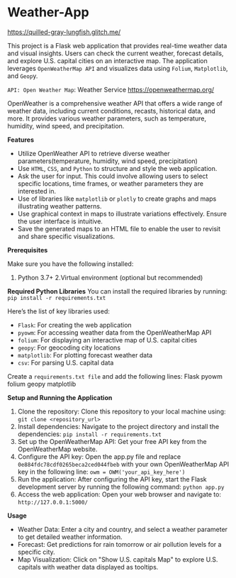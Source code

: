 # Weather-App

https://quilled-gray-lungfish.glitch.me/

This project is a Flask web application that provides real-time weather data and visual insights. Users can check the current weather, forecast details, and explore U.S. capital cities on an interactive map. The application leverages `OpenWeatherMap API` and visualizes data using `Folium`, `Matplotlib`, and `Geop`y.

`API: Open Weather Map`: Weather Service https://openweathermap.org/

OpenWeather is a comprehensive weather API that offers a wide range of weather data, including current conditions, recasts, historical data, and more. It provides various weather parameters, such as temperature, humidity, wind speed, and precipitation. 

**Features**
- Utilize OpenWeather API to retrieve diverse weather parameters(temperature, humidity, wind speed, precipitation)
- Use `HTML`, `CSS`, and `Python` to structure and style the web application. 
- Ask the user for input. This could involve allowing users to select specific locations, time frames, or weather parameters they are interested in. 
- Use of libraries like `matplotlib` or `plotly` to create graphs and maps illustrating weather patterns. 
- Use graphical context in maps to illustrate variations effectively. Ensure the user interface is intuitive. 
- Save the generated maps to an HTML file to enable the user to revisit and share specific visualizations.

**Prerequisites** 

Make sure you have the following installed:

1. Python 3.7+
2.Virtual environment (optional but recommended)

**Required Python Libraries**
You can install the required libraries by running:
`pip install -r requirements.txt`

Here’s the list of key libraries used:
- `Flask`: For creating the web application
- `pyowm`: For accessing weather data from the OpenWeatherMap API
- `folium`: For displaying an interactive map of U.S. capital cities
- `geopy`: For geocoding city locations
- `matplotlib`: For plotting forecast weather data
- `csv`: For parsing U.S. capital data

Create a `requirements.txt file` and add the following lines:
Flask
pyowm
folium
geopy
matplotlib

**Setup and Running the Application**
1. Clone the repository: Clone this repository to your local machine using:
   `git clone <repository_url>`
2. Install dependencies: Navigate to the project directory and install the dependencies:
  `pip install -r requirements.txt`
3. Set up the OpenWeatherMap API: Get your free API key from the OpenWeatherMap website.
4. Configure the API key: Open the app.py file and replace  `0e884fdc78cdf0265beca2ced044fbeb` with your own OpenWeatherMap API key in the following line:
  `owm = OWM('your_api_key_here')`
5. Run the application: After configuring the API key, start the Flask development server by running the following command:
     `python app.py`
6. Access the web application: Open your web browser and navigate to:
   `http://127.0.0.1:5000/`

**Usage**
- Weather Data: Enter a city and country, and select a weather parameter to get detailed weather information.
- Forecast: Get predictions for rain tomorrow or air pollution levels for a specific city.
- Map Visualization: Click on "Show U.S. capitals Map" to explore U.S. capitals with weather data displayed as tooltips.









